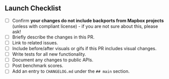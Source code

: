 ## Launch Checklist

<!-- Thanks for the PR! Feel free to add or remove items from the checklist. -->


 - [ ] Confirm **your changes do not include backports from Mapbox projects** (unless with compliant license) - if you are not sure about this, please ask!
 - [ ] Briefly describe the changes in this PR.
 - [ ] Link to related issues.
 - [ ] Include before/after visuals or gifs if this PR includes visual changes.
 - [ ] Write tests for all new functionality.
 - [ ] Document any changes to public APIs.
 - [ ] Post benchmark scores.
 - [ ] Add an entry to `CHANGELOG.md` under the `## main` section.
